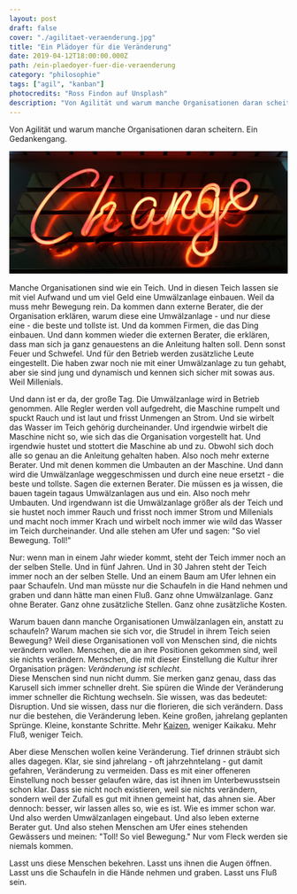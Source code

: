 ```yaml
---
layout: post
draft: false
cover: "./agilitaet-veraenderung.jpg"
title: "Ein Plädoyer für die Veränderung" 
date: 2019-04-12T18:00:00.000Z
path: /ein-plaedoyer-fuer-die-veraenderung
category: "philosophie"
tags: ["agil", "kanban"]
photocredits: "Ross Findon auf Unsplash"
description: "Von Agilität und warum manche Organisationen daran scheitern. Ein Gedankengang."
---
```


Von Agilität und warum manche Organisationen daran scheitern. Ein Gedankengang.

![Agilität ist Veränderung](./agilitaet-veraenderung.jpg)

Manche Organisationen sind wie ein Teich. Und in diesen Teich lassen sie mit viel Aufwand und um viel Geld eine Umwälzanlage einbauen. Weil da muss mehr Bewegung rein. Da kommen dann externe Berater, die der Organisation erklären, warum diese eine Umwälzanlage - und nur diese eine - die beste und tollste ist. Und da kommen Firmen, die das Ding einbauen. Und dann kommen wieder die externen Berater, die erklären, dass man sich ja ganz genauestens an die Anleitung halten soll. Denn sonst Feuer und Schwefel. Und für den Betrieb werden zusätzliche Leute eingestellt. Die haben zwar noch nie mit einer Umwälzanlage zu tun gehabt, aber sie sind jung und dynamisch und kennen sich sicher mit sowas aus. Weil Millenials.

Und dann ist er da, der große Tag. Die Umwälzanlage wird in Betrieb genommen. Alle Regler werden voll aufgedreht, die Maschine rumpelt und spuckt Rauch und ist laut und frisst Unmengen an Strom. Und sie wirbelt das Wasser im Teich gehörig durcheinander. Und irgendwie wirbelt die Maschine nicht so, wie sich das die Organisation vorgestellt hat. Und irgendwie hustet und stottert die Maschine ab und zu. Obwohl sich doch alle so genau an die Anleitung gehalten haben. Also noch mehr externe Berater. Und mit denen kommen die Umbauten an der Maschine. Und dann wird die Umwälzanlage weggeschmissen und durch eine neue ersetzt - die beste und tollste. Sagen die externen Berater. Die müssen es ja wissen, die bauen tagein tagaus Umwälzanlagen aus und ein. Also noch mehr Umbauten. Und irgendwann ist die Umwälzanlage größer als der Teich und sie hustet noch immer Rauch und frisst noch immer Strom und Millenials und macht noch immer Krach und wirbelt noch immer wie wild das Wasser im Teich durcheinander. Und alle stehen am Ufer und sagen: "So viel Bewegung. Toll!"

Nur: wenn man in einem Jahr wieder kommt, steht der Teich immer noch an der selben Stelle. Und in fünf Jahren. Und in 30 Jahren steht der Teich immer noch an der selben Stelle. Und an einem Baum am Ufer lehnen ein paar Schaufeln. Und man müsste nur die Schaufeln in die Hand nehmen und graben und dann hätte man einen Fluß. Ganz ohne Umwälzanlage. Ganz ohne Berater. Ganz ohne zusätzliche Stellen. Ganz ohne zusätzliche Kosten.

Warum bauen dann manche Organisationen Umwälzanlagen ein, anstatt zu schaufeln? Warum machen sie sich vor, die Strudel in ihrem Teich seien Bewegung? Weil diese Organisationen voll von Menschen sind, die nichts verändern wollen. Menschen, die an ihre Positionen gekommen sind, weil sie nichts verändern. Menschen, die mit dieser Einstellung die Kultur ihrer Organisation prägen: _Veränderung ist schlecht_.  
Diese Menschen sind nun nicht dumm. Sie merken ganz genau, dass das Karusell sich immer schneller dreht. Sie spüren die Winde der Veränderung immer schneller die Richtung wechseln. Sie wissen, was das bedeutet: Disruption. Und sie wissen, dass nur die florieren, die sich verändern. Dass nur die bestehen, die Veränderung leben. Keine großen, jahrelang geplanten Sprünge. Kleine, konstante Schritte. Mehr [Kaizen](/was-ist-eigentlich-agilitaet), weniger Kaikaku. Mehr Fluß, weniger Teich.

Aber diese Menschen wollen keine Veränderung. Tief drinnen sträubt sich alles dagegen. Klar, sie sind jahrelang - oft jahrzehntelang - gut damit gefahren, Veränderung zu vermeiden. Dass es mit einer offeneren Einstellung noch besser gelaufen wäre, das ist ihnen im Unterbewusstsein schon klar. Dass sie nicht noch existieren, weil sie nichts verändern, sondern weil der Zufall es gut mit ihnen gemeint hat, das ahnen sie. Aber dennoch: besser, wir lassen alles so, wie es ist. Wie es immer schon war. Und also werden Umwälzanlagen eingebaut. Und also leben externe Berater gut. Und also stehen Menschen am Ufer eines stehenden Gewässers und meinen: "Toll! So viel Bewegung." Nur vom Fleck werden sie niemals kommen.

Lasst uns diese Menschen bekehren. Lasst uns ihnen die Augen öffnen. Lasst uns die Schaufeln in die Hände nehmen und graben. Lasst uns Fluß sein.
